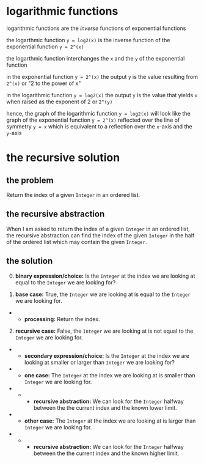 # logarithmic functions

logarithmic functions are the *inverse* functions of exponential functions

the logarthmic function ``y = log2(x)`` is the inverse function of the exponential function ``y = 2^(x)``

the logarthmic function interchanges the `x` and the `y` of the exponential function

in the exponential function ``y = 2^(x)`` the output `y` is the value resulting from `2^(x)` or "2 to the power of x"

in the logarithmic function ``y = log2(x)`` the output `y` is the value that yields `x` when raised as the exponent of 2 or `2^(y)`

hence, the graph of the logarithmic function ``y = log2(x)`` will look like the graph of the exponential function ``y = 2^(x)`` reflected over the line of symmetry ``y = x`` which is equivalent to a reflection over the `x`-axis and the `y`-axis



# the recursive solution


## the problem

Return the index of a given `Integer` in an ordered list.


## the recursive abstraction
When I am asked to return the index of a given `Integer` in an ordered list, the recursive abstraction can find the index of the given `Integer` in the half of the ordered list which may contain the given `Integer`.


## the solution

0. **binary expression/choice:** Is the `Integer` at the index we are looking at equal to the `Integer` we are looking for?

1. **base case:** True, the `Integer` we are looking at is equal to the `Integer` we are looking for.

- - **processing:** Return the index.

2. **recursive case:** False, the `Integer` we are looking at is not equal to the `Integer` we are looking for.

- - **secondary expression/choice:** Is the `Integer` at the index we are looking at smaller or larger than `Integer` we are looking for?

- - **one case:** The `Integer` at the index we are looking at is smaller than `Integer` we are looking for. 

- - - **recursive abstraction:** We can look for the `Integer` halfway between the the current index and the known lower limit.

- - **other case:** The `Integer` at the index we are looking at is larger than `Integer` we are looking for. 

- - - **recursive abstraction:** We can look for the `Integer` halfway between the the current index and the known higher limit.
